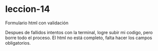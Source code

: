 # leccion-14
Formulario html con validación


Despues de fallidos intentos con la terminal, logre subir mi codigo, pero borre todo el proceso.
El html no está completo, falta hacer los campos obligatorios.
